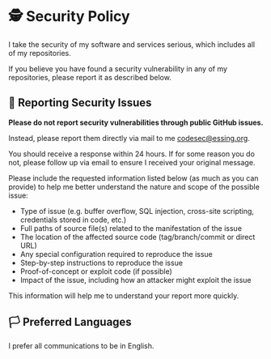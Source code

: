 # :detective: Security Policy

I take the security of my software and services serious, which includes all of my repositories.

If you believe you have found a security vulnerability in any of my repositories, please report it as described below.

## :mega: Reporting Security Issues

__Please do not report security vulnerabilities through public GitHub issues.__

Instead, please report them directly via mail to me [codesec@essing.org](mailto:codesec@essing.org).

You should receive a response within 24 hours. If for some reason you do not, please follow up via email to ensure I received your original message.

Please include the requested information listed below (as much as you can provide) to help me better understand the nature and scope of the possible issue:

- Type of issue (e.g. buffer overflow, SQL injection, cross-site scripting, credentials stored in code, etc.)
- Full paths of source file(s) related to the manifestation of the issue
- The location of the affected source code (tag/branch/commit or direct URL)
- Any special configuration required to reproduce the issue
- Step-by-step instructions to reproduce the issue
- Proof-of-concept or exploit code (if possible)
- Impact of the issue, including how an attacker might exploit the issue

This information will help me to understand your report more quickly.

## :white_flag: Preferred Languages

I prefer all communications to be in English.